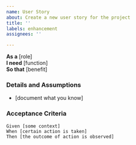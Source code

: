 ```yaml
---
name: User Story
about: Create a new user story for the project
title: ''
labels: enhancement
assignees: ''

---
```


**As a** [role]  
**I need** [function]  
**So that** [benefit]  

### Details and Assumptions
* [document what you know]  

### Acceptance Criteria  
```gherkin
Given [some context]  
When [certain action is taken]  
Then [the outcome of action is observed]  
